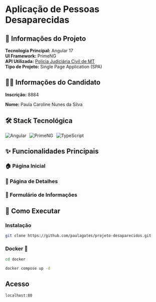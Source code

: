 # Aplicação de Pessoas Desaparecidas

## 📌 Informações do Projeto

**Tecnologia Principal:** Angular 17  
**UI Framework:** PrimeNG  
**API Utilizada:** [Polícia Judiciária Civil de MT](https://abitus-api.geia.vip/swagger-ui/index.html)  
**Tipo de Projeto:** Single Page Application (SPA)

## 🧑‍💻 Informações do Candidato
**Inscrição:**  8884

**Nome:** Paula Caroline Nunes da Silva

## 🛠 Stack Tecnológica
<div style="display: flex; gap: 10px; flex-wrap: wrap;">
  <img src="https://img.shields.io/badge/Angular-DD0031?style=for-the-badge&logo=angular&logoColor=white" alt="Angular">
  <img src="https://img.shields.io/badge/PrimeNG-FFA500?style=for-the-badge&logo=primeng&logoColor=white" alt="PrimeNG">
  <img src="https://img.shields.io/badge/TypeScript-3178C6?style=for-the-badge&logo=typescript&logoColor=white" alt="TypeScript">
</div>

## ✨ Funcionalidades Principais

### 🏠 Página Inicial
### 👤 Página de Detalhes
### 📝 Formulário de Informações

## 🚀 Como Executar

### Instalação
```bash
git clone https://github.com/paulagates/projeto-desaparecidos.git

```

### Docker 🐳

```bash
cd docker

docker compose up -d
```

## Acesso
```bash
localhost:80
```
